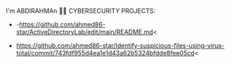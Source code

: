  I'm ABDIRAHMAn
 👨‍💻 CYBERSECURITY PROJECTS:
 
 <HOMEDIRECTORYLAB>

- -https://github.com/ahmed86-star/ActiveDirectoryLab/edit/main/README.md<
  
  
  <Identify suspicious files using virus total>
 - https://github.com/ahmed86-star/Identify-suspicious-files-using-virus-total/commit/743fdf955d4ea1e1d43a62b5324bfdde8fee05cd<


